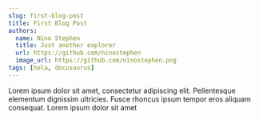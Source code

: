```yaml
---
slug: first-blog-post
title: First Blog Post
authors:
  name: Nino Stephen
  title: Just another explorer
  url: https://github.com/ninostephen
  image_url: https://github.com/ninostephen.png
tags: [hola, docusaurus]
---
```


Lorem ipsum dolor sit amet, consectetur adipiscing elit. Pellentesque elementum dignissim ultricies. Fusce rhoncus ipsum tempor eros aliquam consequat. Lorem ipsum dolor sit amet
